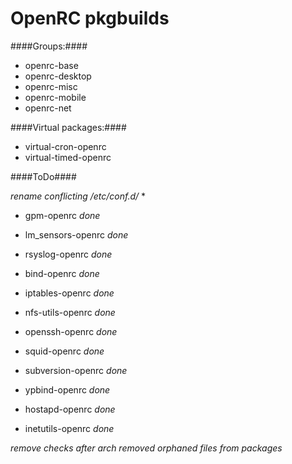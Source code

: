 OpenRC pkgbuilds
=========

####Groups:####

* openrc-base
* openrc-desktop
* openrc-misc
* openrc-mobile
* openrc-net

####Virtual packages:####

* virtual-cron-openrc
* virtual-timed-openrc

####ToDo####

*rename conflicting /etc/conf.d/* *

- gpm-openrc *done*

- lm_sensors-openrc *done*

- rsyslog-openrc *done*

- bind-openrc *done*

- iptables-openrc *done*

- nfs-utils-openrc *done*

- openssh-openrc *done*

- squid-openrc *done*

- subversion-openrc *done*

- ypbind-openrc *done*

- hostapd-openrc *done*

- inetutils-openrc *done*

*remove checks after arch removed orphaned files from packages*
